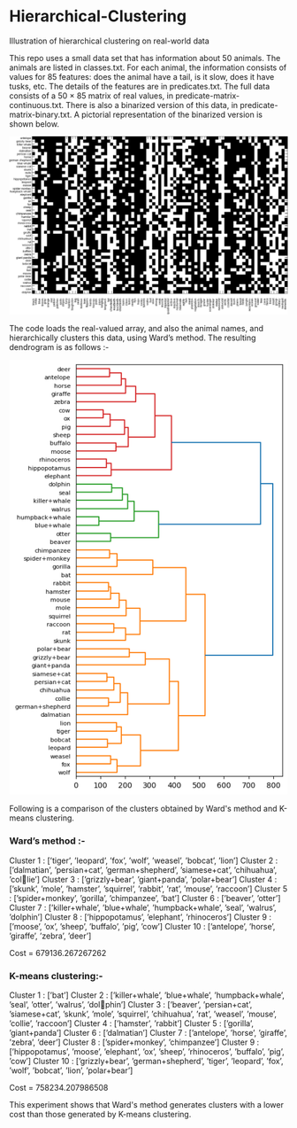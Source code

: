 # Hierarchical-Clustering
Illustration of hierarchical clustering on real-world data

This repo uses a small data set that has information about 50 animals. The animals are listed in classes.txt. For each animal, the information consists of values for 85 features: does the animal have a tail, is it slow, does it have tusks, etc. The details of the features are in predicates.txt. The full data consists of a 50 × 85 matrix of real values, in predicate-matrix-continuous.txt. There is also a binarized version of this data, in predicate-matrix-binary.txt. A pictorial representation of the binarized version is shown below.

![](predicate-matrix.png)

The code loads the real-valued array, and also the animal names, and hierarchically clusters this data, using Ward’s method. The resulting dendrogram is as follows :-

![](dendrogram.png)

Following is a comparison of the clusters obtained by Ward's method and K-means clustering.

### Ward’s method :-
Cluster 1 : [’tiger’, ’leopard’, ’fox’, ’wolf’, ’weasel’, ’bobcat’, ’lion’]
Cluster 2 : [’dalmatian’, ’persian+cat’, ’german+shepherd’, ’siamese+cat’, ’chihuahua’, ’collie’]
Cluster 3 : [’grizzly+bear’, ’giant+panda’, ’polar+bear’]
Cluster 4 : [’skunk’, ’mole’, ’hamster’, ’squirrel’, ’rabbit’, ’rat’, ’mouse’, ’raccoon’]
Cluster 5 : [’spider+monkey’, ’gorilla’, ’chimpanzee’, ’bat’]
Cluster 6 : [’beaver’, ’otter’]
Cluster 7 : [’killer+whale’, ’blue+whale’, ’humpback+whale’, ’seal’, ’walrus’, ’dolphin’]
Cluster 8 : [’hippopotamus’, ’elephant’, ’rhinoceros’]
Cluster 9 : [’moose’, ’ox’, ’sheep’, ’buffalo’, ’pig’, ’cow’]
Cluster 10 : [’antelope’, ’horse’, ’giraffe’, ’zebra’, ’deer’]

Cost = 679136.267267262

### K-means clustering:-

Cluster 1 : [’bat’]
Cluster 2 : [’killer+whale’, ’blue+whale’, ’humpback+whale’, ’seal’, ’otter’, ’walrus’, ’dolphin’]
Cluster 3 : [’beaver’, ’persian+cat’, ’siamese+cat’, ’skunk’, ’mole’, ’squirrel’, ’chihuahua’,
’rat’, ’weasel’, ’mouse’, ’collie’, ’raccoon’]
Cluster 4 : [’hamster’, ’rabbit’]
Cluster 5 : [’gorilla’, ’giant+panda’]
Cluster 6 : [’dalmatian’]
Cluster 7 : [’antelope’, ’horse’, ’giraffe’, ’zebra’, ’deer’]
Cluster 8 : [’spider+monkey’, ’chimpanzee’]
Cluster 9 : [’hippopotamus’, ’moose’, ’elephant’, ’ox’, ’sheep’, ’rhinoceros’, ’buffalo’, ’pig’,
’cow’]
Cluster 10 : [’grizzly+bear’, ’german+shepherd’, ’tiger’, ’leopard’, ’fox’, ’wolf’, ’bobcat’, ’lion’,
’polar+bear’]

Cost = 758234.207986508

This experiment shows that Ward's method generates clusters with a lower cost than those generated by K-means clustering. 
